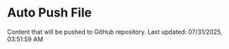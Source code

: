 # Auto Push File

Content that will be pushed to GitHub repository.
Last updated: 07/31/2025, 03:51:59 AM